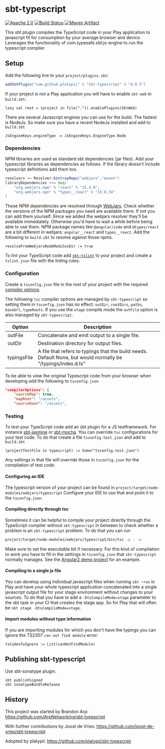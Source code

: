# sbt-typescript

[![Apache 2.0](https://img.shields.io/badge/License-Apache%202.0-blue.svg)](https://opensource.org/licenses/Apache-2.0)
[![Build Status](https://gitlab.com/baselinews/sbt-typescript/badges/master/pipeline.svg)](https://gitlab.com/baselinews/sbt-typescript)
[![Maven Artifact](https://maven-badges.herokuapp.com/maven-central/com.github.platypii/sbt-typescript/badge.svg)](https://search.maven.org/search?q=g:com.github.platypii%20a:sbt-typescript)

This sbt plugin compiles the TypeScript code in your Play application to javascript fit for consumption by your average browser and device.
Leverages the functionality of com.typesafe.sbt:js-engine to run the typescript compiler.

## Setup

Add the following line to your `project/plugins.sbt`:

```scala
addSbtPlugin("com.github.platypii" % "sbt-typescript" % "4.0.5")
```

If your project is not a Play application you will have to enable `sbt-web` in `build.sbt`:

    lazy val root = (project in file(".")).enablePlugins(SbtWeb)

There are several Javascript engines you can use for the build. The fastest is NodeJs. So make sure you have a recent NodeJs installed and add to `build.sbt`

    JsEngineKeys.engineType := JsEngineKeys.EngineType.Node

### Dependencies

NPM libraries are used as standard sbt dependencies (jar files). Add your typescript libraries as dependencies as follows. If the library doesn't include typescript definitions add them too.
```scala
resolvers += Resolver.bintrayRepo("webjars","maven")
libraryDependencies ++= Seq(
    "org.webjars.npm" % "react" % "15.4.0",
    "org.webjars.npm" % "types__react" % "15.0.34"
)
 ```
These NPM dependencies are resolved through [WebJars](https://www.webjars.org/). Check whether the versions of the NPM packages you need are available there. If not you can add them yourself. Since we added the webjars resolver they'll be available immediately. Otherwise you'd have to wait a while before being able to use them. NPM package names like `@angular/code` and `@types/react` are a bit different in webjars: `angular__react` and `types__react`.
Add the following to `build.sbt` to resolve against those npms.

    resolveFromWebjarsNodeModulesDir := true

To lint your TypeScript code add [`sbt-tslint`](https://github.com/joost-de-vries/sbt-tslint) to your project and create a `tslint.json` file with the linting rules.

### Configuration

Create a `tsconfig.json` file in the root of your project with the required [compiler options](https://www.typescriptlang.org/docs/handbook/compiler-options.html).

The following `tsc` compiler options are managed by `sbt-typescript` so setting them in `tsconfig.json` has no effect: `outDir`, `rootDirs`, `paths`, `baseUrl`, `typeRoots`. If you use the `stage` compile mode the `outFile` option is also managed by `sbt-typescript`.

Option                 | Description
-----------------------|------------
outFile                | Concatenate and emit output to a single file.
outDir                 | Destination directory for output files.
typingsFile            | A file that refers to typings that the build needs. Default None, but would normally be "/typings/index.d.ts"

To be able to view the original Typescript code from your browser when developing add the following to `tsconfig.json`
```json
"compilerOptions": {
    "sourceMap": true,
    "mapRoot": "/assets",
    "sourceRoot": "/assets",
```

### Testing

To test your TypeScript code add an sbt plugin for a JS testframework. For instance [sbt-jasmine](https://github.com/joost-de-vries/sbt-jasmine) or [sbt-mocha](https://github.com/sbt/sbt-mocha). You can override `tsc` configurations for your test code. To do that create a file `tsconfig.test.json` and add to `build.sbt`

    (projectTestFile in typescript) := Some("tsconfig.test.json")

Any settings in that file will override those in `tsconfig.json` for the compilation of test code.

#### Configuring an IDE
The typescript version of your project can be found in `project/target/node-modules/webjars/typescript` Configure your IDE to use that and point it to the `tsconfig.json`.

#### Compiling directly through tsc
Sometimes it can be helpful to compile your project directly through the TypeScript compiler without `sbt-typescript` in between to check whether a problem is an `sbt-typescript` problem. To do that you can run

```bash
project/target/node-modules/webjars/typescript/bin/tsc -p . -w
```
Make sure to set the executable bit if necessary.
For this kind of compilation to work you have to fill in the settings in `tsconfig.json` that `sbt-typescript` normally manages. See the [Angular2 demo project](https://github.com/joost-de-vries/play-angular-typescript.g8/blob/master/src/main/g8/tsconfig.json) for an example.

#### Compiling to a single js file
You can develop using individual javascript files when running `sbt ~run` in Play and have your whole typescript application concatenated into a single javascript output file for your stage environment without changes to your sources. To do that you have to add a `-DtsCompileMode=stage` parameter to the sbt task in your CI that creates the stage app. So for Play that will often be `sbt stage -DtsCompileMode=stage`.

#### Import modules without type information
If you are importing modules for which you don't have the typings you can ignore the TS2307 `can not find module` error:

    tsCodesToIgnore := List(canNotFindModule)

## Publishing sbt-typescript

Use sbt-sonatype plugin.

```
sbt publishSigned
sbt sonatypeBundleRelease
```

## History

This project was started by Brandon Arp: https://github.com/ArpNetworking/sbt-typescript

With further contributions by Joost de Vries: https://github.com/joost-de-vries/sbt-typescript

Adopted by platypii: https://github.com/platypii/sbt-typescript
